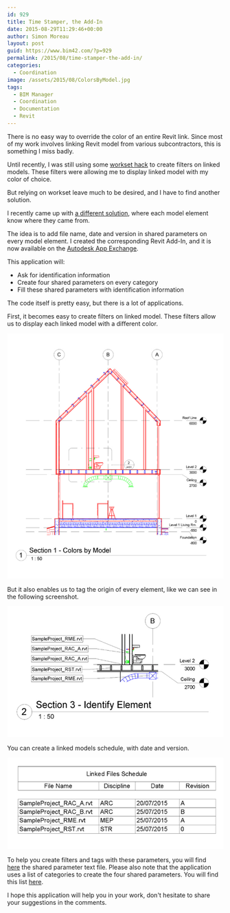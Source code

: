 ```yaml
---
id: 929
title: Time Stamper, the Add-In
date: 2015-08-29T11:29:46+00:00
author: Simon Moreau
layout: post
guid: https://www.bim42.com/?p=929
permalink: /2015/08/time-stamper-the-add-in/
categories:
  - Coordination
image: /assets/2015/08/ColorsByModel.jpg
tags:
  - BIM Manager
  - Coordination
  - Documentation
  - Revit
---
```

There is no easy way to override the color of an entire Revit link. Since most of my work involves linking Revit model from various subcontractors, this is something I miss badly.

Until recently, I was still using some [workset hack](https://www.bim42.com/2013/02/revit-linked-models-visibility/) to create filters on linked models. These filters were allowing me to display linked model with my color of choice.

But relying on workset leave much to be desired, and I have to find another solution.

I recently came up with [a different solution](https://www.bim42.com/2015/07/model-timestamp/), where each model element know where they came from.

The idea is to add file name, date and version in shared parameters on every model element. I created the corresponding Revit Add-In, and it is now available on the [Autodesk App Exchange](https://apps.exchange.autodesk.com/RVT/en/Detail/Index?id=appstore.exchange.autodesk.com%3Atimestamps_windows64%3Aen).

This application will:

  * Ask for identification information
  * Create four shared parameters on every category
  * Fill these shared parameters with identification information

The code itself is pretty easy, but there is a lot of applications.

First, it becomes easy to create filters on linked model. These filters allow us to display each linked model with a different color.

![ColorsByModel](/assets/2015/08/ColorsByModel.jpg)

But it also enables us to tag the origin of every element, like we can see in the following screenshot.

![IdentifyElements](/assets/2015/08/IdentifyElements.jpg)

You can create a linked models schedule, with date and version.

![LinkedFilesSchedule](/assets/2015/08/LinkedFilesSchedule.jpg)

To help you create filters and tags with these parameters, you will find [here](https://www.bim42.com/wp-content/uploads/2015/08/BIM42_SharedParameters.txt) the shared parameter text file. Please also note that the application uses a list of categories to create the four shared parameters. You will find this list [here](https://www.bim42.com/wp-content/uploads/2015/08/categories.txt).

I hope this application will help you in your work, don't hesitate to share your suggestions in the comments.